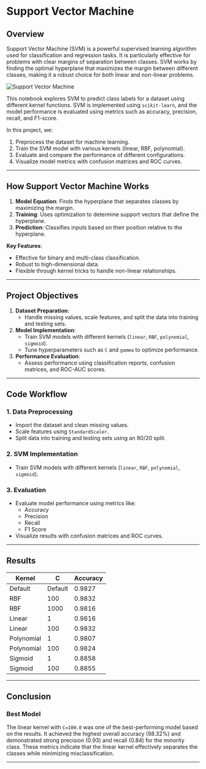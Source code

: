 # **Support Vector Machine**

## Overview

Support Vector Machine (SVM) is a powerful supervised learning algorithm used for classification and regression tasks. It is particularly effective for problems with clear margins of separation between classes. SVM works by finding the optimal hyperplane that maximizes the margin between different classes, making it a robust choice for both linear and non-linear problems.

![Support Vector Machine](https://miro.medium.com/max/1400/1*KMi_f-m3O10-3K8N1w2bDA.png)

This notebook explores SVM to predict class labels for a dataset using different kernel functions. SVM is implemented using `scikit-learn`, and the model performance is evaluated using metrics such as accuracy, precision, recall, and F1-score.

In this project, we:
1. Preprocess the dataset for machine learning.
2. Train the SVM model with various kernels (linear, RBF, polynomial).
3. Evaluate and compare the performance of different configurations.
4. Visualize model metrics with confusion matrices and ROC curves.

---

## **How Support Vector Machine Works**
1. **Model Equation**: Finds the hyperplane that separates classes by maximizing the margin.
2. **Training**: Uses optimization to determine support vectors that define the hyperplane.
3. **Prediction**: Classifies inputs based on their position relative to the hyperplane.

**Key Features**:
- Effective for binary and multi-class classification.
- Robust to high-dimensional data.
- Flexible through kernel tricks to handle non-linear relationships.

---

## **Project Objectives**
1. **Dataset Preparation**:
   - Handle missing values, scale features, and split the data into training and testing sets.
2. **Model Implementation**:
   - Train SVM models with different kernels (`linear`, `RBF`, `polynomial`, `sigmoid`).
   - Tune hyperparameters such as `C` and `gamma` to optimize performance.
3. **Performance Evaluation**:
   - Assess performance using classification reports, confusion matrices, and ROC-AUC scores.

---

## **Code Workflow**

### **1. Data Preprocessing**
- Import the dataset and clean missing values.
- Scale features using `StandardScaler`.
- Split data into training and testing sets using an 80/20 split.

### **2. SVM Implementation**
- Train SVM models with different kernels (`linear`, `RBF`, `polynomial`, `sigmoid`).

### **3. Evaluation**
- Evaluate model performance using metrics like:
  - Accuracy
  - Precision
  - Recall
  - F1 Score
- Visualize results with confusion matrices and ROC curves.

---

## **Results**

| Kernel      | C       | Accuracy |
|-------------|---------|----------|
| Default     | Default | 0.9827   |
| RBF         | 100     | 0.9832   |
| RBF         | 1000    | 0.9816   |
| Linear      | 1       | 0.9816   |
| Linear      | 100     | 0.9832   |
| Polynomial  | 1       | 0.9807   |
| Polynomial  | 100     | 0.9824   |
| Sigmoid     | 1       | 0.8858   |
| Sigmoid     | 100     | 0.8855   |

---

## **Conclusion**

### Best Model
The linear kernel with `C=100.0` was one of the best-performing model based on the results. It achieved the highest overall accuracy (98.32%) and demonstrated strong precision (0.93) and recall (0.84) for the minority class. These metrics indicate that the linear kernel effectively separates the classes while minimizing misclassification.


---